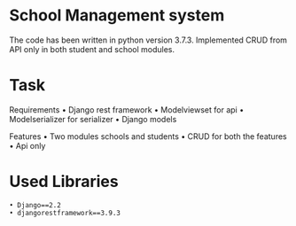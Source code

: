 # School Management system
The code has been written in python version 3.7.3. Implemented CRUD from API only in both student and school modules.

# Task

Requirements
    • Django rest framework
    • Modelviewset for api
    • Modelserializer for serializer
    • Django models

Features
    • Two modules schools and students
    • CRUD for both the features
    • Api only

# Used Libraries

    • Django==2.2
    • djangorestframework==3.9.3
